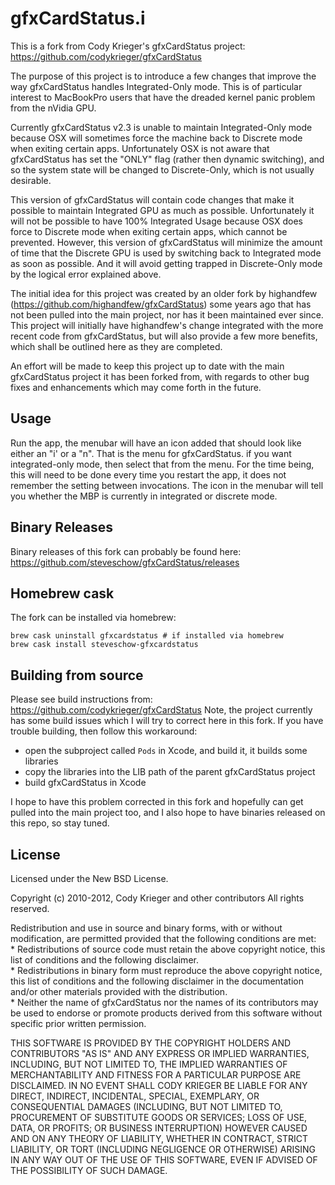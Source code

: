 # gfxCardStatus.i

This is a fork from Cody Krieger's gfxCardStatus project: https://github.com/codykrieger/gfxCardStatus

The purpose of this project is to introduce a few changes that improve the way gfxCardStatus handles Integrated-Only mode.  This is of particular interest to MacBookPro users that have the dreaded kernel panic problem from the nVidia GPU.  

Currently gfxCardStatus v2.3 is unable to maintain Integrated-Only mode because OSX will sometimes force the machine back to Discrete mode when exiting certain apps.  Unfortunately OSX is not aware that gfxCardStatus has set the "ONLY" flag (rather then dynamic switching), and so the system state will be changed to Discrete-Only, which is not usually desirable.

This version of gfxCardStatus will contain code changes that make it possible to maintain Integrated GPU as much as possible.  Unfortunately it will not be possible to have 100% Integrated Usage because OSX does force to Discrete mode when exiting certain apps, which cannot be prevented.  However, this version of gfxCardStatus will minimize the amount of time that the Discrete GPU is used by switching back to Integrated mode as soon as possible.   And it will avoid getting trapped in Discrete-Only mode by the logical error explained above.

The initial idea for this project was created by an older fork by highandfew (https://github.com/highandfew/gfxCardStatus) some years ago that has not been pulled into the main project, nor has it been maintained ever since.  This project will initially have highandfew's change integrated with the more recent code from gfxCardStatus, but will also provide a few more benefits, which shall be outlined here as they are completed.  

An effort will be made to keep this project up to date with the main gfxCardStatus project it has been forked from, with regards to other bug fixes and enhancements which may come forth in the future.

## Usage
Run the app, the menubar will have an icon added that should look like either an "i' or a "n".  That is the menu for gfxCardStatus.  if you want integrated-only mode, then select that from the menu.  For the time being, this will need to be done every time you restart the app, it does not remember the setting between invocations.  The icon in the menubar will tell you whether the MBP is currently in integrated or discrete mode.

## Binary Releases
Binary releases of this fork can probably be found here: https://github.com/steveschow/gfxCardStatus/releases

## Homebrew cask

The fork can be installed via homebrew:

```
brew cask uninstall gfxcardstatus # if installed via homebrew 
brew cask install steveschow-gfxcardstatus
```

## Building from source

Please see build instructions from: https://github.com/codykrieger/gfxCardStatus
Note, the project currently has some build issues which I will try to correct here in this fork.  If you have trouble building, then follow this workaround: 
  - open the subproject called <code>Pods</code> in Xcode, and build it, it builds some libraries
  - copy the libraries into the LIB path of the parent gfxCardStatus project
  - build gfxCardStatus in Xcode

I hope to have this problem corrected in this fork and hopefully can get pulled into the main project too, and I also hope to have binaries released on this repo, so stay tuned.


## License

Licensed under the New BSD License.

Copyright (c) 2010-2012, Cody Krieger and other contributors
All rights reserved.

Redistribution and use in source and binary forms, with or without
modification, are permitted provided that the following conditions are met:  
    * Redistributions of source code must retain the above copyright
      notice, this list of conditions and the following disclaimer.  
    * Redistributions in binary form must reproduce the above copyright
      notice, this list of conditions and the following disclaimer in the
      documentation and/or other materials provided with the distribution.  
    * Neither the name of gfxCardStatus nor the
      names of its contributors may be used to endorse or promote products
      derived from this software without specific prior written permission.  

THIS SOFTWARE IS PROVIDED BY THE COPYRIGHT HOLDERS AND CONTRIBUTORS "AS IS" AND
ANY EXPRESS OR IMPLIED WARRANTIES, INCLUDING, BUT NOT LIMITED TO, THE IMPLIED
WARRANTIES OF MERCHANTABILITY AND FITNESS FOR A PARTICULAR PURPOSE ARE
DISCLAIMED. IN NO EVENT SHALL CODY KRIEGER BE LIABLE FOR ANY
DIRECT, INDIRECT, INCIDENTAL, SPECIAL, EXEMPLARY, OR CONSEQUENTIAL DAMAGES
(INCLUDING, BUT NOT LIMITED TO, PROCUREMENT OF SUBSTITUTE GOODS OR SERVICES;
LOSS OF USE, DATA, OR PROFITS; OR BUSINESS INTERRUPTION) HOWEVER CAUSED AND
ON ANY THEORY OF LIABILITY, WHETHER IN CONTRACT, STRICT LIABILITY, OR TORT
(INCLUDING NEGLIGENCE OR OTHERWISE) ARISING IN ANY WAY OUT OF THE USE OF THIS
SOFTWARE, EVEN IF ADVISED OF THE POSSIBILITY OF SUCH DAMAGE.
